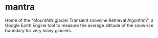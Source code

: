 # mantra
Home of the "MountAiN glacier Transient snowline Retrieval Algorithm", a Google Earth Engine tool to measure the average altitude of the snow-ice boundary for very many glaciers.
